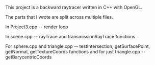 This project is a backward raytracer written in C++ with OpenGL.

The parts that I wrote are split across multiple files.

In Project3.cpp -- render loop

In scene.cpp -- rayTrace and transmissionRayTrace functions

For sphere.cpp and triangle.cpp -- testIntersection, getSurfacePoint, getNormal, getTextureCoords functions
and for just triangle.cpp -- getBarycentricCoords
